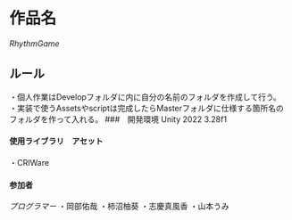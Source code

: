 # 作品名
_RhythmGame_
## ルール
・個人作業はDevelopフォルダに内に自分の名前のフォルダを作成して行う。
・実装で使うAssetsやscriptは完成したらMasterフォルダに仕様する箇所名のフォルダを作って入れる。
###　開発環境
Unity 2022 3.28f1
#### 使用ライブラリ　アセット
・CRIWare

#### 参加者
_プログラマー_
・岡部佑哉
・柿沼柚葵
・志慶真風香
・山本うみ
